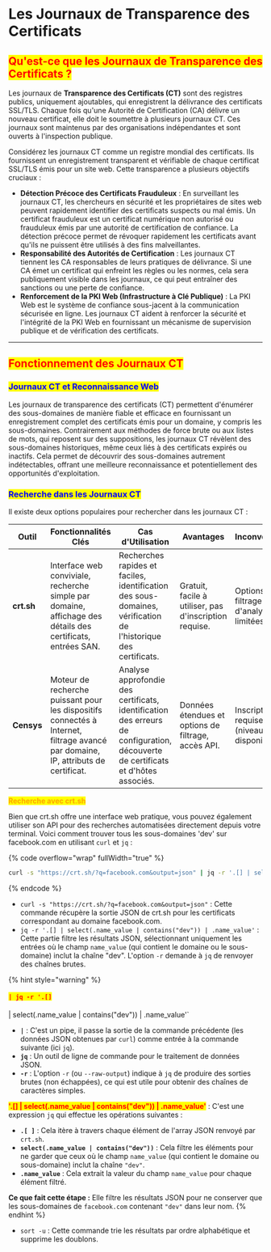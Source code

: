 # Les Journaux de Transparence des Certificats

## <mark style="color:red;">**Qu'est-ce que les Journaux de Transparence des Certificats ?**</mark>

Les journaux de **Transparence des Certificats (CT)** sont des registres publics, uniquement ajoutables, qui enregistrent la délivrance des certificats SSL/TLS. Chaque fois qu'une Autorité de Certification (CA) délivre un nouveau certificat, elle doit le soumettre à plusieurs journaux CT. Ces journaux sont maintenus par des organisations indépendantes et sont ouverts à l'inspection publique.

Considérez les journaux CT comme un registre mondial des certificats. Ils fournissent un enregistrement transparent et vérifiable de chaque certificat SSL/TLS émis pour un site web. Cette transparence a plusieurs objectifs cruciaux :

* **Détection Précoce des Certificats Frauduleux** : En surveillant les journaux CT, les chercheurs en sécurité et les propriétaires de sites web peuvent rapidement identifier des certificats suspects ou mal émis. Un certificat frauduleux est un certificat numérique non autorisé ou frauduleux émis par une autorité de certification de confiance. La détection précoce permet de révoquer rapidement les certificats avant qu'ils ne puissent être utilisés à des fins malveillantes.
* **Responsabilité des Autorités de Certification** : Les journaux CT tiennent les CA responsables de leurs pratiques de délivrance. Si une CA émet un certificat qui enfreint les règles ou les normes, cela sera publiquement visible dans les journaux, ce qui peut entraîner des sanctions ou une perte de confiance.
* **Renforcement de la PKI Web (Infrastructure à Clé Publique)** : La PKI Web est le système de confiance sous-jacent à la communication sécurisée en ligne. Les journaux CT aident à renforcer la sécurité et l'intégrité de la PKI Web en fournissant un mécanisme de supervision publique et de vérification des certificats.

***

## <mark style="color:red;">**Fonctionnement des Journaux CT**</mark>

### <mark style="color:blue;">**Journaux CT et Reconnaissance Web**</mark>

Les journaux de transparence des certificats (CT) permettent d'énumérer des sous-domaines de manière fiable et efficace en fournissant un enregistrement complet des certificats émis pour un domaine, y compris les sous-domaines. Contrairement aux méthodes de force brute ou aux listes de mots, qui reposent sur des suppositions, les journaux CT révèlent des sous-domaines historiques, même ceux liés à des certificats expirés ou inactifs. Cela permet de découvrir des sous-domaines autrement indétectables, offrant une meilleure reconnaissance et potentiellement des opportunités d'exploitation.

### <mark style="color:blue;">**Recherche dans les Journaux CT**</mark>

Il existe deux options populaires pour rechercher dans les journaux CT :

<table data-full-width="true"><thead><tr><th>Outil</th><th>Fonctionnalités Clés</th><th>Cas d'Utilisation</th><th>Avantages</th><th>Inconvénients</th></tr></thead><tbody><tr><td><strong>crt.sh</strong></td><td>Interface web conviviale, recherche simple par domaine, affichage des détails des certificats, entrées SAN.</td><td>Recherches rapides et faciles, identification des sous-domaines, vérification de l'historique des certificats.</td><td>Gratuit, facile à utiliser, pas d'inscription requise.</td><td>Options de filtrage et d'analyse limitées.</td></tr><tr><td><strong>Censys</strong></td><td>Moteur de recherche puissant pour les dispositifs connectés à Internet, filtrage avancé par domaine, IP, attributs de certificat.</td><td>Analyse approfondie des certificats, identification des erreurs de configuration, découverte de certificats et d'hôtes associés.</td><td>Données étendues et options de filtrage, accès API.</td><td>Inscription requise (niveau gratuit disponible).</td></tr></tbody></table>

<mark style="color:orange;">**Recherche avec crt.sh**</mark>

Bien que crt.sh offre une interface web pratique, vous pouvez également utiliser son API pour des recherches automatisées directement depuis votre terminal. Voici comment trouver tous les sous-domaines 'dev' sur facebook.com en utilisant `curl` et `jq` :

{% code overflow="wrap" fullWidth="true" %}
```bash
curl -s "https://crt.sh/?q=facebook.com&output=json" | jq -r '.[] | select(.name_value | contains("dev")) | .name_value' | sort -u
```
{% endcode %}

* `curl -s "https://crt.sh/?q=facebook.com&output=json"` : Cette commande récupère la sortie JSON de crt.sh pour les certificats correspondant au domaine facebook.com.
* `jq -r '.[] | select(.name_value | contains("dev")) | .name_value'` : Cette partie filtre les résultats JSON, sélectionnant uniquement les entrées où le champ `name_value` (qui contient le domaine ou le sous-domaine) inclut la chaîne "dev". L'option `-r` demande à `jq` de renvoyer des chaînes brutes.

{% hint style="warning" %}
#### <mark style="color:red;">`| jq -r '.[]`</mark>

\| select(.name\_value | contains("dev")) | .name\_value'\`

* **`|`** : C'est un pipe, il passe la sortie de la commande précédente (les données JSON obtenues par `curl`) comme entrée à la commande suivante (ici `jq`).
* **`jq`** : Un outil de ligne de commande pour le traitement de données JSON.
* **`-r`** : L'option `-r` (ou `--raw-output`) indique à `jq` de produire des sorties brutes (non échappées), ce qui est utile pour obtenir des chaînes de caractères simples.



<mark style="color:red;">**'.\[] | select(.name\_value | contains("dev")) | .name\_value'**</mark> : C'est une expression `jq` qui effectue les opérations suivantes :

* **`.[ ]`** : Cela itère à travers chaque élément de l'array JSON renvoyé par `crt.sh`.
* **`select(.name_value | contains("dev"))`** : Cela filtre les éléments pour ne garder que ceux où le champ `name_value` (qui contient le domaine ou sous-domaine) inclut la chaîne `"dev"`.
* **`.name_value`** : Cela extrait la valeur du champ `name_value` pour chaque élément filtré.

**Ce que fait cette étape :** Elle filtre les résultats JSON pour ne conserver que les sous-domaines de `facebook.com` contenant `"dev"` dans leur nom.
{% endhint %}

* `sort -u` : Cette commande trie les résultats par ordre alphabétique et supprime les doublons.
